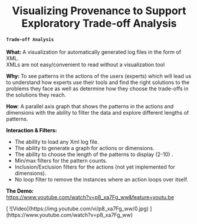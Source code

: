 <h1 style="text-align: center;">Visualizing Provenance to Support Exploratory Trade-off Analysis</h1>
<h4><code>Trade-off Analysis</code></h4>
<p><strong style="color: #000;"></strong></p>
<p><strong style="color: #000;">What: </strong><strong style="color: #000;"></strong>A visualization for automatically generated log files in the form of XML.<br /> XMLs are not easy/convenient to read without a visualization tool</p>
<p><strong style="color: #000;">Why: </strong>To see patterns in the actions of the users (experts) which will lead us to understand how experts use their tools and find the right solutions to the problems they face as well as determine how they choose the trade-offs in the solutions they reach.</p>
<p><strong style="color: #000;">How</strong>: A parallel axis graph that shows the patterns in the actions and dimensions with the ability to filter the data and explore different lengths of patterns.</p>
<p><strong style="color: #000;">Interaction &amp; Filters:<br /></strong></p>
<ul>
<li>The ability to load any Xml log file.</li>
<li>The ability to generate a graph for actions or dimensions.</li>
<li>The ability to choose the length of the patterns to display (2-10) .</li>
<li>Min/max filters for the pattern counts.</li>
<li>Inclusion/Exclusion filters for the actions (not yet implemented for dimensions).</li>
<li>No loop filter to remove the instances where an action loops over itself.</li>
</ul>
<p><strong style="color: #000;">The Demo:</strong>&nbsp;<br /><a href="https://www.youtube.com/watch?v=p8_xa7Fg_ww&amp;feature=youtu.be">https://www.youtube.com/watch?v=p8_xa7Fg_ww&amp;feature=youtu.be</a></p>
<p></p>

<p>[ ![Video](https://img.youtube.com/vi/p8_xa7Fg_ww/0.jpg) ](https://www.youtube.com/watch?v=p8_xa7Fg_ww)</p>

